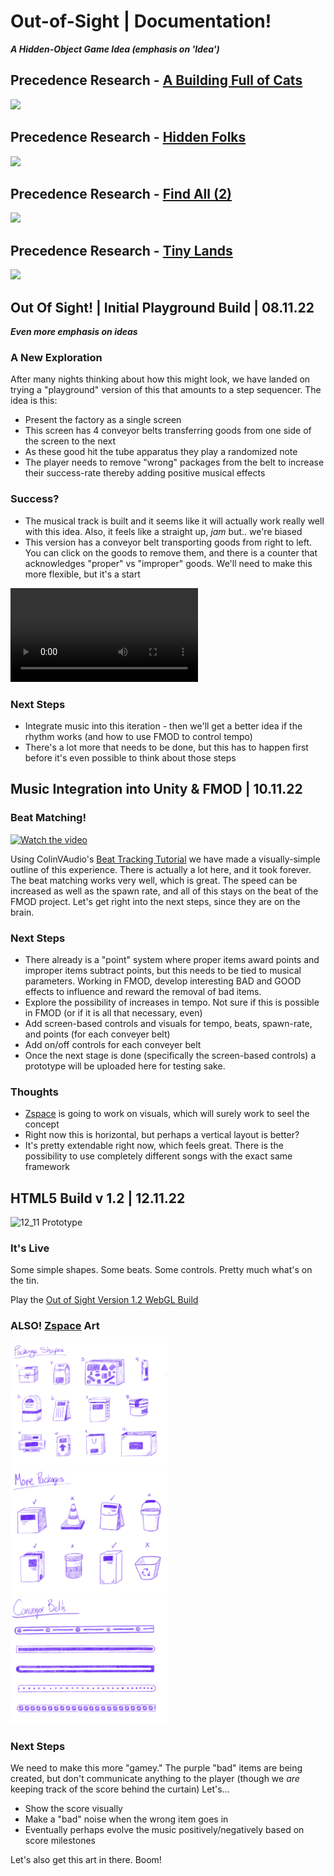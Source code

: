 # Out-of-Sight | Documentation!
***A Hidden-Object Game Idea (emphasis on 'Idea')***

## Precedence Research - [A Building Full of Cats](https://store.steampowered.com/app/1969080/A_Building_Full_of_Cats/)

<img src="https://github.com/zSpaceSheikh/Out-of-Sight/blob/main/Process/Media/precedent-ABFOC.jpg" width="50%">


## Precedence Research - [Hidden Folks](https://hiddenfolks.com/)

<img src="https://github.com/zSpaceSheikh/Out-of-Sight/blob/main/Process/Media/precedent-HF.jpg" width="50%">


## Precedence Research - [Find All (2)](https://store.steampowered.com/app/1722520/FIND_ALL_2_Middle_Ages/)

<img src="https://github.com/zSpaceSheikh/Out-of-Sight/blob/main/Process/Media/precedent-FA2.jpg" width="50%">


## Precedence Research - [Tiny Lands](https://store.steampowered.com/app/1354910/Tiny_Lands/)

<img src="https://github.com/zSpaceSheikh/Out-of-Sight/blob/main/Process/Media/precedent-TL.jpg" width="50%">

## Out Of Sight! | Initial Playground Build | 08.11.22
***Even more emphasis on ideas***

###  A New Exploration

After many nights thinking about how this might look, we have landed on trying a "playground" version of this that amounts to a step sequencer.
The idea is this:
* Present the factory as a single screen
* This screen has 4 conveyor belts transferring goods from one side of the screen to the next
* As these good hit the tube apparatus they play a randomized note
* The player needs to remove "wrong" packages from the belt to increase their success-rate thereby adding positive musical effects

### Success?

* The musical track is built and it seems like it will actually work really well with this idea. Also, it feels like a straight up, *jam* but.. we're biased
* This version has a conveyor belt transporting goods from right to left. You can click on the goods to remove them, and there is a counter that acknowledges "proper" vs "improper" goods. We'll need to make this more flexible, but it's a start

<video controls><source src="Media/proto_08_11.mov" type ="video/mp4"></video>

### Next Steps

* Integrate music into this iteration - then we'll get a better idea if the rhythm works (and how to use FMOD to control tempo)
* There's a lot more that needs to be done, but this has to happen first before it's even possible to think about those steps

## Music Integration into Unity & FMOD | 10.11.22

### Beat Matching!

[![Watch the video]()](Media/proto_10_11.mov)

Using ColinVAudio's [Beat Tracking Tutorial](https://www.youtube.com/watch?v=hNQX1fsQL4Q) we have made a visually-simple outline of this experience.
There is actually a lot here, and it took forever. The beat matching works very well, which is great. The speed can be increased as well as the spawn rate, and all of this stays on the beat of the FMOD project.
Let's get right into the next steps, since they are on the brain.

### Next Steps
* There already is a "point" system where proper items award points and improper items subtract points, but this needs to be tied to musical parameters.
  Working in FMOD, develop interesting BAD and GOOD effects to influence and reward the removal of bad items.
* Explore the possibility of increases in tempo. Not sure if this is possible in FMOD (or if it is all that necessary, even)
* Add screen-based controls and visuals for tempo, beats, spawn-rate, and points (for each conveyer belt)
* Add on/off controls for each conveyer belt
* Once the next stage is done (specifically the screen-based controls) a prototype will be uploaded here for testing sake.

### Thoughts
* [Zspace](https://github.com/zSpaceSheikh) is going to work on visuals, which will surely work to seel the concept
* Right now this is horizontal, but perhaps a vertical layout is better?
* It's pretty extendable right now, which feels great. There is the possibility to use completely different songs with the exact same framework

## HTML5 Build v 1.2 | 12.11.22

![12_11 Prototype]("Media/proto_12_11.mov")

### It's Live

Some simple shapes. Some beats. Some controls. Pretty much what's on the tin.

Play the [Out of Sight Version 1.2 WebGL Build](https://mouseandthebillionaire.github.io/outOfSight/Builds/v1.2/)


### ALSO! [Zspace](https://github.com/zSpaceSheikh) Art

<img src="Media/Package_Sketches.png" width="50%">
<img src="Media/Package_Sketches_V2.png" width="50%">
<img src="Media/Conveyor_Styles.png" width="50%">

### Next Steps
We need to make this more "gamey." The purple "bad" items are being created, but don't communicate anything to the player 
  (though we _are_ keeping track of the score behind the curtain) Let's...
* Show the score visually
* Make a "bad" noise when the wrong item goes in
* Eventually perhaps evolve the music positively/negatively based on score milestones

Let's also get this art in there. Boom!


